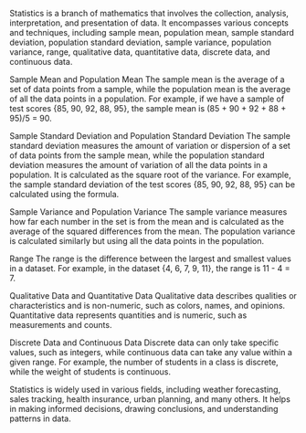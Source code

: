 Statistics is a branch of mathematics that involves the collection, analysis, interpretation, and presentation of data. It encompasses various concepts and techniques, including sample mean, population mean, sample standard deviation, population standard deviation, sample variance, population variance, range, qualitative data, quantitative data, discrete data, and continuous data.

Sample Mean and Population Mean
The sample mean is the average of a set of data points from a sample, while the population mean is the average of all the data points in a population. For example, if we have a sample of test scores {85, 90, 92, 88, 95}, the sample mean is (85 + 90 + 92 + 88 + 95)/5 = 90.

Sample Standard Deviation and Population Standard Deviation
The sample standard deviation measures the amount of variation or dispersion of a set of data points from the sample mean, while the population standard deviation measures the amount of variation of all the data points in a population. It is calculated as the square root of the variance. For example, the sample standard deviation of the test scores {85, 90, 92, 88, 95} can be calculated using the formula.

Sample Variance and Population Variance
The sample variance measures how far each number in the set is from the mean and is calculated as the average of the squared differences from the mean. The population variance is calculated similarly but using all the data points in the population.

Range
The range is the difference between the largest and smallest values in a dataset. For example, in the dataset {4, 6, 7, 9, 11}, the range is 11 - 4 = 7.

Qualitative Data and Quantitative Data
Qualitative data describes qualities or characteristics and is non-numeric, such as colors, names, and opinions. Quantitative data represents quantities and is numeric, such as measurements and counts.

Discrete Data and Continuous Data
Discrete data can only take specific values, such as integers, while continuous data can take any value within a given range. For example, the number of students in a class is discrete, while the weight of students is continuous.

Statistics is widely used in various fields, including weather forecasting, sales tracking, health insurance, urban planning, and many others. It helps in making informed decisions, drawing conclusions, and understanding patterns in data.
